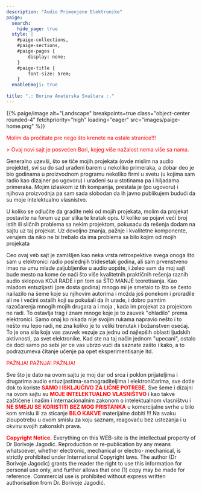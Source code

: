 ```yaml
---
description: "Audio Primenjene Elektronike"
paige:
  search:
    hide_page: true
  style: |
    #paige-collections,
    #paige-sections,
    #paige-pages {
        display: none;
    }
    #paige-title {
        font-size: 5rem;
    }
  enableEmoji: true
   
title: ".: Borina Amaterska Svaštara :."
---
```


<p>{{% paige/image alt="Landscape" breakpoints=true class="object-center rounded-4" fetchpriority="high" loading="eager" src="images/paige-home.png" %}}</p>

<p style="color: #ff0000" class="display-7 fw-bold h2 text-center">Molim da pročitate pre nego što krenete na ostale stranice!!!</p>

<p style="color: #ff0000" class="display-4 fw-bold h2 text-center">> Ovaj novi sajt je posvećen Bori, kojeg više nažalost nema više sa nama.</p>

<div class="container-fluid">
    <div class="justify-content-center row">
        <div class="col col-auto col-lg-7 px-0">
            <p class="lead text-center">Generalno uzevši, što se tiče mojih projekata (ovde mislim na audio projekte), svi su do sad urađeni barem u nekoliko primeraka, a dobar deo je bio godinama u proizvodnom programu nekoliko firmi u svetu (u kojima sam radio kao dizajner po ugovoru) i urađeni su u stotinama pa i hiljadama primeraka. Mojim izlaskom iz tih kompanija, prestala je (po ugovoru) i njihova proizvodnja pa sam sada slobodan da ih javno publikujem budući da su moje intelektualno vlasnistvo.</p>
            <p class="lead text-center">U koliko se odlučite da gradite neki od mojih projekata, molim da projekat postavite na forum uz par slika te kratak opis. U koliko se pojavi veći broj istih ili sličnih problema sa nekim projektom, pokusaću da rešenja dodam na sajtu uz taj projekat. Uz dovoljno znanja, pažnje i kvalitetne komponente, verujem da niko ne bi trebalo da ima problema sa bilo kojim od mojih projekata</p>
            <p class="lead text-center">Ceo ovaj veb sajt je zamišljen kao neka vrsta retrospektive svega onoga što sam u elektronici radio poslednjih tridesetak godina, ali sam prvenstveno imao na umu mlade zaljubljenike u audio uopšte, i želeo sam da moj sajt bude mesto na kome će naći što više kvalitetnih praktičnih rešenja raznih audio sklopova KOJI RADE i pri tom sa ŠTO MANJE teoretisanja. Kao mladom entuzijasti (pre dosta godina) mnogo mi je smetalo to što se često nailazilo na šeme koje su njihovim autorima i možda još ponekom i proradile ali ne i većini ostalih koji su pokušali da ih urade, i dobro pamtim razočarenja mnogih mojih drugara a i moja , kada im projekat za projektom ne radi. To ostavlja trag i znam mnoge koje je to zauvek "ohladilo" prema elektronici. Samo onaj ko nikada nije svojim rukama napravio nešto i to nešto mu lepo radi, ne zna koliko je to veliki trenutak i božanstven osećaj. To je ona sila koja vas zauvek vezuje za jednu od najlepših oblasti ljudskih aktivnosti, za svet elektronike. Kad ste na taj način jednom "upecani", ostalo će doći samo po sebi jer ce vas ubrzo vući da saznate zašto i kako, a to podrazumeva čitanje učenje pa opet eksperimentisanje itd.</p>

<p style="color: #ff0000" class="display-7 fw-bold h2 text-center">PAŽNJA! PAŽNJA! PAŽNJA!</p>
           <p class="lead text-center">Sve što je dato na ovom sajtu je moj dar od srca i poklon prijateljima i drugarima audio entuzijastima-samograditeljima i elektroničarima, sve dotle dok to koriste <span style="color: #ff0000; font-weight: bold;"> SAMO I ISKLJUČIVO ZA LIČNE POTREBE.</span> Sve šeme i dizajni na ovom sajtu su <span style="color: #ff0000; font-weight: bold;">MOJE INTELEKTUALNO VLASNIŠTVO</span> i kao takve zaštićene i našim i internacionalnim zakonom o intelektualnom vlasništvu i <span style="color: #ff0000; font-weight: bold;">NE SMEJU SE KORISTITI BEZ MOG PRISTANKA</span> u komercijalne svrhe u bilo kom smislu ili za sticanje <span style="color: #ff0000; font-weight: bold;">BILO KAKVE</span> materijalne dobiti !!! Na svaku zloupotrebu u ovom smislu za koju saznam, reagovaću bez ustezanja i u okviru svojih zakonskih prava.</p>
           <p class="lead text-center"><span style="color: #ff0000; font-weight: bold;">Copyright Notice.</span> Everything on this WEB-site is the intellectual property of Dr Borivoje Jagodic. Reproduction or re-publication by any means whatsoever, whether electronic, mechanical or electro- mechanical, is strictly prohibited under International Copyright laws. The author (Dr Borivoje Jagodic) grants the reader the right to use this information for personal use only, and further allows that one (1) copy may be made for reference. Commercial use is prohibited without express written authorisation from Dr. Borivoje Jagodić.</p>
        </div>
    </div>
</div>

<!--<div class="column-gap-3 d-flex display-6 justify-content-center mb-3">
    <a title="E-Mail" href="mailto:kia_ora@ptt.yu">{{< paige/icon class="bi bi-envelope-at-fill" >}}</a>
</div>-->
